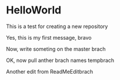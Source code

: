 # HelloWorld
This is a test for creating a new repository

Yes, this is my first message, bravo

Now, write someting on the master brach

OK, now pull anther brach names tempbrach

Another edit from ReadMeEditbrach
